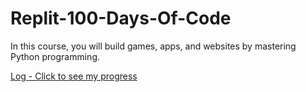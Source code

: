 # Replit-100-Days-Of-Code

In this course, you will build games, apps, and websites by mastering Python programming.  

[Log - Click to see my progress](https://github.com/masterneme/Replit-100-Days-Of-Code/blob/main/log.md)
